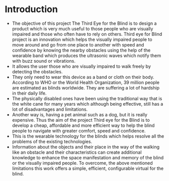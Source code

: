 # Introduction


- The objective of this project The Third Eye for the Blind is to design a product which is very much useful to those people who are visually impaired and those who often have to rely on others. Third eye for Blind project is an innovation which helps the visually impaired people to move around and go from one place to another with speed and confidence by knowing the nearby obstacles using the help of the wearable band which produces the ultrasonic waves which notify them with buzz sound or vibrations.
-  It allows the user those who are visually impaired to walk freely by detecting the obstacles.
- They only need to wear this device as a band or cloth on their body. According to WHO or the World Health Organization, 39 million people are estimated as blinds worldwide. They are suffering a lot of hardship in their daily life. 
- The physically disabled ones have been using the traditional way that is the white cane for many years which although being effective, still has a lot of disadvantages and limitations.
-  Another way is, having a pet animal such as a dog, but it is really expensive. Thus the aim of the project Third eye for the Blind is to develop a cheap, affordable and more efficient way to help the blind people to navigate with greater comfort, speed and confidence.
-   This is the wearable technology for the blinds which helps resolve all the problems of the existing technologies.
- Information about the objects and their place in the way of the walking like an obstacle and their characteristics can create additional knowledge to enhance the space manifestation and memory of the blind or the visually impaired people. To overcome, the above mentioned limitations this work offers a simple, efficient, configurable virtual for the blind.



